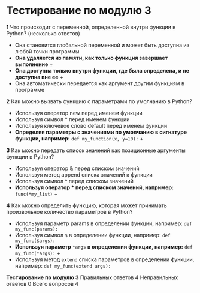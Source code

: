 # Тестирование по модулю 3
 
**1** Что происходит с переменной, определенной внутри функции в Python? (несколько ответов)

- Она становится глобальной переменной и может быть доступна из любой точки программы
- **Она удаляется из памяти, как только функция завершает выполнение** +
- **Она доступна только внутри функции, где была определена, и не доступна вне ее** +
- Она автоматически передается как аргумент другим функциям в программе


**2** Как можно вызвать функцию с параметрами по умолчанию в Python?

- Используя оператор new перед именем функции
- Используя символ * перед именем функции
- Используя ключевое слово default перед именем функции
- **Определяя параметры с значениями по умолчанию в сигнатуре функции, например:** `def my_function(x, y=10):` +


**3** Как можно передать список значений как позиционные аргументы функции в Python?

- Используя оператор & перед списком значений
- Используя метод append списка значений к функции
- Используя символ ^ перед списком значений
- **Используя оператор * перед списком значений, например:** `func(*my_list)` +


**4** Как можно определить функцию, которая может принимать произвольное количество параметров в Python?

- Используя параметр params в определении функции, например: `def my_func(params):`
- Используя символ `$` в определении функции, например: `def my_func($args):`
- **Используя параметр** `*args` **в определении функции, например:** `def my_func(*args):` +
- Используя метод `extend` списка параметров в определении функции, например: `def my_func(extend args):`


**Тестирование по модулю 3**
Правильных ответов 4
Неправильных ответов 0
Всего вопросов 4

